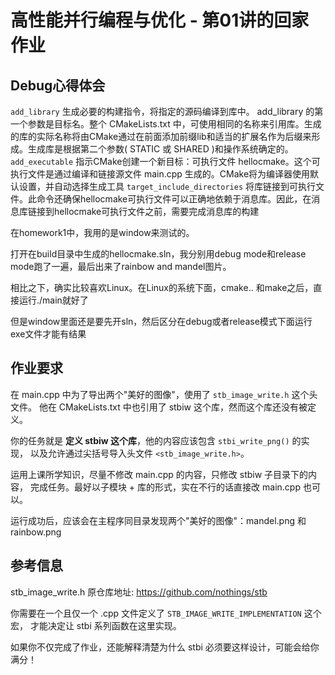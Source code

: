 # 高性能并行编程与优化 - 第01讲的回家作业
## Debug心得体会
`add_library`    生成必要的构建指令，将指定的源码编译到库中。 add_library 的第一个参数是目标名。整个 CMakeLists.txt 中，可使用相同的名称来引用库。生成的库的实际名称将由CMake通过在前面添加前缀lib和适当的扩展名作为后缀来形成。生成库是根据第二个参数( STATIC 或 SHARED )和操作系统确定的。
`add_executable` 指示CMake创建一个新目标：可执行文件 hellocmake。这个可执行文件是通过编译和链接源文件 main.cpp 生成的。CMake将为编译器使用默认设置，并自动选择生成工具
`target_include_directories` 将库链接到可执行文件。此命令还确保hellocmake可执行文件可以正确地依赖于消息库。因此，在消息库链接到hellocmake可执行文件之前，需要完成消息库的构建

在homework1中，我用的是window来测试的。 

打开在build目录中生成的hellocmake.sln，我分别用debug mode和release mode跑了一遍，最后出来了rainbow and mandel图片。

相比之下，确实比较喜欢Linux。在Linux的系统下面，cmake.. 和make之后，直接运行./main就好了

但是window里面还是要先开sln，然后区分在debug或者release模式下面运行exe文件才能有结果

## 作业要求

在 main.cpp 中为了导出两个"美好的图像"，使用了 `stb_image_write.h` 这个头文件。
他在 CMakeLists.txt 中也引用了 stbiw 这个库，然而这个库还没有被定义。

你的任务就是 **定义 stbiw 这个库**，他的内容应该包含 `stbi_write_png()` 的实现，
以及允许通过尖括号导入头文件 `<stb_image_write.h>`。

运用上课所学知识，尽量不修改 main.cpp 的内容，只修改 stbiw 子目录下的内容，
完成任务。最好以子模块 + 库的形式，实在不行的话直接改 main.cpp 也可以。

运行成功后，应该会在主程序同目录发现两个"美好的图像"：mandel.png 和 rainbow.png

## 参考信息

stb_image_write.h 原仓库地址: https://github.com/nothings/stb

你需要在一个且仅一个 .cpp 文件定义了 `STB_IMAGE_WRITE_IMPLEMENTATION` 这个宏，
才能决定让 stbi 系列函数在这里实现。

如果你不仅完成了作业，还能解释清楚为什么 stbi 必须要这样设计，可能会给你满分！
